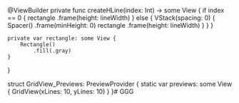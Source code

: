 @ViewBuilder
    private func createHLine(index: Int) -> some View {
        if index == 0 {
            rectangle
                .frame(height: lineWidth)
        } else {
            VStack(spacing: 0) {
                Spacer()
                    .frame(minHeight: 0)
                rectangle
                    .frame(height: lineWidth)
            }
        }
    }
    
    private var rectangle: some View {
        Rectangle()
            .fill(.gray)
    }
}

struct GridView_Previews: PreviewProvider {
    static var previews: some View {
        GridView(xLines: 10, yLines: 10)
    }
}# GGG
